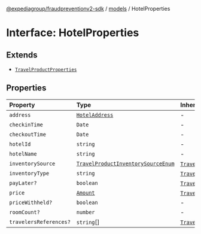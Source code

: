 [@expediagroup/fraudpreventionv2-sdk](../../index.md) / [models](../index.md) / HotelProperties

# Interface: HotelProperties

## Extends

- [`TravelProductProperties`](TravelProductProperties.md)

## Properties

| Property | Type | Inherited from |
| :------ | :------ | :------ |
| `address` | [`HotelAddress`](../classes/HotelAddress.md) | - |
| `checkinTime` | `Date` | - |
| `checkoutTime` | `Date` | - |
| `hotelId` | `string` | - |
| `hotelName` | `string` | - |
| `inventorySource` | [`TravelProductInventorySourceEnum`](../type-aliases/TravelProductInventorySourceEnum.md) | [`TravelProductProperties`](TravelProductProperties.md).`inventorySource` |
| `inventoryType` | `string` | [`TravelProductProperties`](TravelProductProperties.md).`inventoryType` |
| `payLater?` | `boolean` | [`TravelProductProperties`](TravelProductProperties.md).`payLater` |
| `price` | [`Amount`](../classes/Amount.md) | [`TravelProductProperties`](TravelProductProperties.md).`price` |
| `priceWithheld?` | `boolean` | - |
| `roomCount?` | `number` | - |
| `travelersReferences?` | `string`[] | [`TravelProductProperties`](TravelProductProperties.md).`travelersReferences` |
